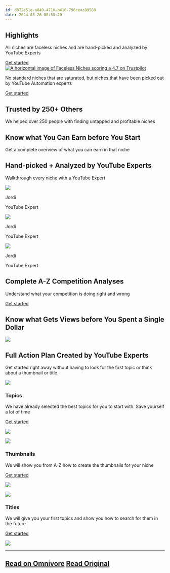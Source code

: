 ```yaml
---
id: d872e51e-a849-4710-b416-796ceac89588
date: 2024-05-26 08:53:20
---
```


## Highlights


All niches are faceless niches and are hand-picked and analyzed by YouTube Experts

[Get started](https://www.facelessniches.com/pricing)[![A horizontal image of Faceless Niches scoring a 4.7 on Trustpilot ](https://proxy-prod.omnivore-image-cache.app/0x0,sX0UH0yqjXUhYdXdy1SF2ZZ-EF4t6fqZf5UVOnDDiRpg/https://assets-global.website-files.com/64cf6139edbdf8e614ebf87b/657df38174351fdd7e04bba6_trustpilot-faceless-niches-header.webp)](https://www.trustpilot.com/review/facelessniches.com)

No standard niches that are saturated, but niches that have been picked out by YouTube Automation experts

[Get started](https://www.facelessniches.com/pricing)

## Trusted by 250+ Others

We helped over 250 people with finding untapped and profitable niches

## Know what You Can Earn before You Start

Get a complete overview of what you can earn in that niche

## Hand-picked + Analyzed by YouTube Experts

Walkthrough every niche with a YouTube Expert

![](https://proxy-prod.omnivore-image-cache.app/0x0,spLRtNeBPxBQJZQeAcUWSjj7sE3Bx7csikHXPX0ItBXg/https://assets-global.website-files.com/64cf6139edbdf8e614ebf87b/652d70e5ab04f8ef646c1e9a_ric.webp)

Jordi

YouTube Expert

![](https://proxy-prod.omnivore-image-cache.app/0x0,sz7n56wLH9mGvhtLnE4IkOKgTNYGjr66oUJIDx4wqlZY/https://assets-global.website-files.com/64cf6139edbdf8e614ebf87b/6526cd479cfff2c6fc596fa0_image%2041.jpg)

Jordi

YouTube Expert

![](https://proxy-prod.omnivore-image-cache.app/0x0,spLRtNeBPxBQJZQeAcUWSjj7sE3Bx7csikHXPX0ItBXg/https://assets-global.website-files.com/64cf6139edbdf8e614ebf87b/652d70e5ab04f8ef646c1e9a_ric.webp)

Jordi

YouTube Expert

## Complete A-Z Competition Analyses

Understand what your competition is doing right and wrong

[Get started](https://www.facelessniches.com/pricing)

## Know what Gets Views before You Spent a Single Dollar

![](https://proxy-prod.omnivore-image-cache.app/0x0,sZwn0lVQYh9kctPsDgy8I1giGg9Y3hNSMUmq2jaiVHUs/https://assets-global.website-files.com/64cf6139edbdf8e614ebf87b/6571940f3c9d691d835c290a_faceless-niches-stats.webp)

## Full Action Plan Created by YouTube Experts

Get started right away without having to look for the first topic or think about a thumbnail or title.

![](https://proxy-prod.omnivore-image-cache.app/0x0,sxBbtEG-lbd5TB5aszU6M05M260H9JMcK1EsyTrIpwJ8/https://assets-global.website-files.com/64cf6139edbdf8e614ebf87b/6527ffc17d6bb38bba39dd32_document%201.svg)

### Topics

We have already selected the best topics for you to start with. Save yourself a lot of time

[Get started](#)

![](https://proxy-prod.omnivore-image-cache.app/0x0,svBXHXNvm25g6wPSATBJ141xwibfq6k1SJNVnEP3itAs/https://assets-global.website-files.com/64cf6139edbdf8e614ebf87b/65719170eaee09aef75773fe_faceless%20niches%20info-6.webp)

![](https://proxy-prod.omnivore-image-cache.app/0x0,s7HCEYPDtIrGFRo9jmGzbq_j4_Bfkys2CeendAGQk5nI/https://assets-global.website-files.com/64cf6139edbdf8e614ebf87b/6527ffc1dbccb8c29b956a5b_copy-image.svg)

### Thumbnails

We will show you from A-Z how to create the thumbnails for your niche

[Get started](#)

![](https://proxy-prod.omnivore-image-cache.app/0x0,sgdvEY_4UKdbGh6inR5Rk2B_9AHrjIziPyoH0KVluPH0/https://assets-global.website-files.com/64cf6139edbdf8e614ebf87b/657191709f391440451f42f3_faceless%20niches%20info-5.webp)

![](https://proxy-prod.omnivore-image-cache.app/0x0,smscVpvD_Vckm_E3h3_B5QHry7RRpuG-R2ZZYbw3AyTM/https://assets-global.website-files.com/64cf6139edbdf8e614ebf87b/6527ffc15c00956b2166d0d2_text.svg)

### Titles

We will give you your first topics and show you how to search for them in the future

[Get started](#)

![](https://proxy-prod.omnivore-image-cache.app/0x0,s0fEAmuOPHAjPcJqPGWjo5Ge4yqGG94aQf5GCxBskaCo/https://assets-global.website-files.com/64cf6139edbdf8e614ebf87b/6571917076e711f98fbbe324_faceless%20niches%20info-4.webp)


---
[Read on Omnivore](https://omnivore.app/me/faceless-niches-best-you-tube-automation-niches-18fb3acd8fe)
[Read Original](https://www.facelessniches.com)
---